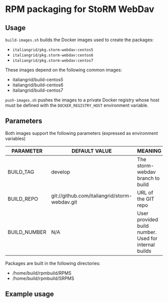 # RPM packaging for  StoRM WebDav

## Usage

`build-images.sh` builds the Docker images used to create the packages:


- `italiangrid/pkg.storm-webdav:centos5`
- `italiangrid/pkg.storm-webdav:centos6`
- `italiangrid/pkg.storm-webdav:centos7`

These images depend on the following common images:

- italiangrid/build-centos5
- italiangrid/build-centos6
- italiangrid/build-centos7

`push-images.sh` pushes the images to a private Docker registry whose host
must be defined with the `DOCKER_REGISTRY_HOST` environment variable.

## Parameters

Both images support the following parameters (expressed as environment variables)

| **PARAMETER**   | **DEFAULT VALUE**                                    | **MEANING**                                            |
| --------------- | ---------------------------------------------------- | ------------------------------------------------------ |
| BUILD_TAG       | develop                                              | The storm-webdav branch to build                       |
| BUILD_REPO      | git://github.com/italiangrid/storm-webdav.git        | URL of the GIT  repo                                   |
| BUILD_NUMBER    | N/A                                                  | User provided build number. Used for internal builds   |

Packages are built in the following directories: 
- /home/build/rpmbuild/RPMS
- /home/build/rpmbuild/SRPMS

## Example usage

```
